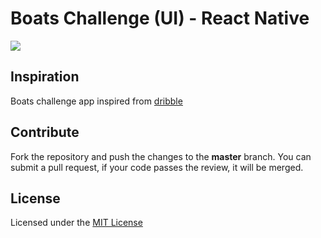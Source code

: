 # Boats Challenge (UI) - React Native

<div align="left">
<img src="https://camo.githubusercontent.com/f533820993961462f2d4191fa9568f20d239e2ac567194cbbdb0cfff109a9499/68747470733a2f2f6d65646961312e67697068792e636f6d2f6d656469612f636f6f61467045394e49683178564f7645752f67697068792e676966"/>
</div>

## Inspiration

Boats challenge app inspired from [dribble](https://dribbble.com/shots/5600383-Boats-Made-in-Adobe-XD)

## Contribute

Fork the repository and push the changes to the **master** branch. You can submit a pull request, if your code passes the review, it will be merged.

## License

Licensed under the [MIT License](./LICENSE)
